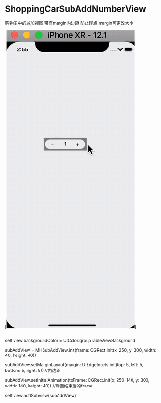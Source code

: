 # ShoppingCarSubAddNumberView
购物车中的减加视图 带有margin内边距 防止误点  margin可更改大小

 
[![图片](https://github.com/hwq992689548/ShoppingCarSubAddNumberView/blob/master/%E6%9C%AA%E5%91%BD%E5%90%8D.2018-11-22%2015_14_51.gif?raw=true)]

##
  self.view.backgroundColor = UIColor.groupTableViewBackground
  
  subAddView = MHSubAddView.init(frame: CGRect.init(x: 250, y: 300, width: 40, height: 40))
  
  subAddView.setMarginLayout(margin: UIEdgeInsets.init(top: 5, left: 5, bottom: 5, right: 5))  //内边距
  
  subAddView.setInitialAnimation(toFrame: CGRect.init(x: 250-140, y: 300, width: 140, height: 40))  //动画结束后的frame
  
  self.view.addSubview(subAddView)


